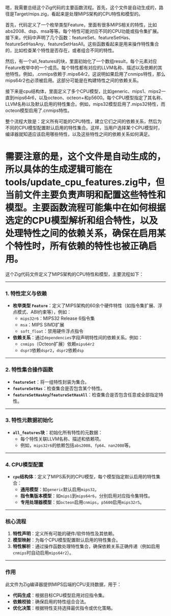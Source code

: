 嗯，我需要总结这个Zig代码的主要函数流程。首先，这个文件是自动生成的，路径是Target/mips.zig，看起来是处理MIPS架构的CPU特性和模型的。

首先，代码定义了一个枚举类型Feature，里面有很多MIPS相关的特性，比如abs2008、dsp、msa等等。每个特性可能对应不同的CPU功能或指令集扩展。接下来，代码中声明了几个函数：featureSet、featureSetHas、featureSetHasAny、featureSetHasAll。这些函数看起来是用来操作特性集合的，比如检查某个特性是否存在，或者组合不同的特性。

然后，有一个all_features的块，里面初始化了一个数组result，每个元素对应Feature枚举中的一个成员。每个特性都有对应的LLVM名称、描述以及依赖的其他特性。例如，.cnmips依赖于.mips64r2，这说明如果启用了cnmips特性，那么mips64r2也必须被启用。这部分可能是在构建特性之间的依赖关系。

接下来是cpu结构体，里面定义了多个CPU模型，比如generic、mips1、mips2一直到mips64r6，以及octeon、octeon+和p5600。每个CPU模型指定了其名称、LLVM名称以及默认启用的特性集合。例如，mips32模型启用了.mips32特性，而octeon模型启用了.cnmips特性。

整个流程大致是：定义所有可能的CPU特性，建立它们之间的依赖关系，然后为不同的CPU模型配置默认启用的特性集合。这样，当用户选择某个CPU模型时，编译器就知道应该启用哪些特性，以及这些特性之间的依赖关系如何满足。

需要注意的是，这个文件是自动生成的，所以具体的生成逻辑可能在tools/update_cpu_features.zig中，但当前文件主要负责声明和配置这些特性和模型。主要函数流程可能集中在如何根据选定的CPU模型解析和组合特性，以及处理特性之间的依赖关系，确保在启用某个特性时，所有依赖的特性也被正确启用。
================================================
这个Zig代码文件定义了MIPS架构的CPU特性和模型，主要流程如下：

---

### **1. 特性定义与依赖**
- **枚举类型 `Feature`**：定义了MIPS架构的60余个硬件特性（如指令集扩展、浮点模式、ABI约束等），例如：
  - `mips32r6`：MIPS32 Release 6指令集
  - `msa`：MIPS SIMD扩展
  - `soft_float`：禁用硬件浮点指令
- **依赖关系**：通过`dependencies`字段声明特性间的依赖关系。例如：
  - `cnmips`（Octeon扩展）依赖`mips64r2`
  - `dspr3`依赖`dspr2`，`dspr2`依赖`dsp`

---

### **2. 特性集合操作函数**
- **`featureSet`**：将一组特性封装为集合。
- **`featureSetHas`**：检查集合是否包含某个特性。
- **`featureSetHasAny`/`featureSetHasAll`**：检查集合是否包含任意或全部指定特性。

---

### **3. 特性元数据初始化**
- **`all_features`块**：初始化所有特性的元数据：
  - 每个特性关联LLVM名称、描述和依赖项。
  - 例如，`mips32r6`的依赖包括`abs2008`、`fp64`、`nan2008`等。

---

### **4. CPU模型配置**
- **`cpu`结构体**：定义了MIPS系列的CPU模型，每个模型指定默认启用的特性集合：
  - **通用模型**：如`generic`默认启用`mips32`。
  - **指令集版本模型**：如`mips1`到`mips64r6`，分别启用对应指令集特性。
  - **专用处理器模型**：如`octeon`启用`cnmips`，`p5600`启用`mips32r5`。

---

### **核心流程**
1. **特性声明**：定义所有可能的硬件/软件特性及其依赖。
2. **模型映射**：为每个CPU模型配置默认启用的特性集合。
3. **特性解析**：通过操作函数处理特性集合，确保依赖关系正确传递（例如启用`cnmips`时自动启用`mips64r2`）。

---

### **作用**
此文件为Zig编译器提供MIPS后端的CPU支持数据，用于：
- **代码生成**：根据目标CPU模型启用对应指令集。
- **依赖校验**：确保启用的特性组合合法。
- **优化决策**：根据特性支持选择最优指令或优化策略。